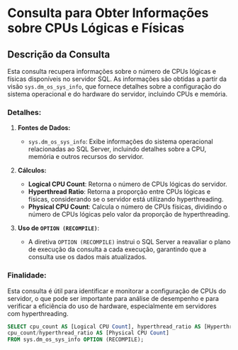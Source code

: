 # Consulta para Obter Informações sobre CPUs Lógicas e Físicas

## Descrição da Consulta

Esta consulta recupera informações sobre o número de CPUs lógicas e físicas disponíveis no servidor SQL. As informações são obtidas a partir da visão `sys.dm_os_sys_info`, que fornece detalhes sobre a configuração do sistema operacional e do hardware do servidor, incluindo CPUs e memória.

### Detalhes:
1. **Fontes de Dados:**
   - `sys.dm_os_sys_info`: Exibe informações do sistema operacional relacionadas ao SQL Server, incluindo detalhes sobre a CPU, memória e outros recursos do servidor.

2. **Cálculos:**
   - **Logical CPU Count**: Retorna o número de CPUs lógicas do servidor.
   - **Hyperthread Ratio**: Retorna a proporção entre CPUs lógicas e físicas, considerando se o servidor está utilizando hyperthreading.
   - **Physical CPU Count**: Calcula o número de CPUs físicas, dividindo o número de CPUs lógicas pelo valor da proporção de hyperthreading.

3. **Uso de `OPTION (RECOMPILE)`**:
   - A diretiva `OPTION (RECOMPILE)` instrui o SQL Server a reavaliar o plano de execução da consulta a cada execução, garantindo que a consulta use os dados mais atualizados.

### Finalidade:
Esta consulta é útil para identificar e monitorar a configuração de CPUs do servidor, o que pode ser importante para análise de desempenho e para verificar a eficiência do uso de hardware, especialmente em servidores com hyperthreading.

```SQL
SELECT cpu_count AS [Logical CPU Count], hyperthread_ratio AS [Hyperthread Ratio],
cpu_count/hyperthread_ratio AS [Physical CPU Count] 
FROM sys.dm_os_sys_info OPTION (RECOMPILE);
```